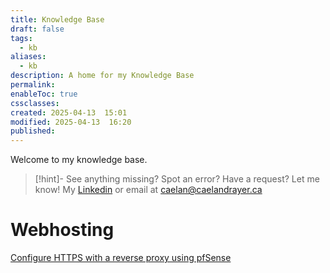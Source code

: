 ```yaml
---
title: Knowledge Base
draft: false
tags:
  - kb
aliases:
  - kb
description: A home for my Knowledge Base
permalink: 
enableToc: true
cssclasses: 
created: 2025-04-13  15:01
modified: 2025-04-13  16:20
published:
---
```

 
Welcome to my knowledge base. 

> [!hint]- See anything missing? Spot an error? Have a request? Let me know!
 My [Linkedin](https://www.linkedin.com/in/caelandrayer/) or email at [caelan@caelandrayer.ca](mailto:caelan@caelandrayer.ca) 

# Webhosting
[Configure HTTPS with a reverse proxy using pfSense](web_hosting/configure-https-with-a-reverse-proxy-using-pfsense.md)

